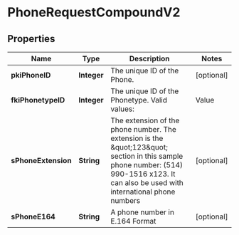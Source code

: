 

# PhoneRequestCompoundV2

## Properties

Name | Type | Description | Notes
------------ | ------------- | ------------- | -------------
**pkiPhoneID** | **Integer** | The unique ID of the Phone. |  [optional]
**fkiPhonetypeID** | **Integer** | The unique ID of the Phonetype.  Valid values:  |Value|Description| |-|-| |1|Office| |2|Home| |3|Mobile| |4|Fax| |5|Pager| |6|Toll Free| | 
**sPhoneExtension** | **String** | The extension of the phone number.  The extension is the \&quot;123\&quot; section in this sample phone number: (514) 990-1516 x123.  It can also be used with international phone numbers |  [optional]
**sPhoneE164** | **String** | A phone number in E.164 Format |  [optional]




